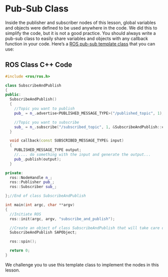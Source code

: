 # Pub-Sub Class

Inside the publisher and subscriber nodes of this lesson, global variables and objects were defined to be used anywhere in the code. We did this to simplify the code, but it is not a good practice. You should always write a pub-sub class to easily share variables and objects with any callback function in your code. Here’s a [ROS pub-sub template class](https://answers.ros.org/question/59725/publishing-to-a-topic-via-subscriber-callback-function/) that you can use:

## ROS Class C++ Code

```C++
#include <ros/ros.h>

class SubscribeAndPublish
{
public:
  SubscribeAndPublish()
  {
    //Topic you want to publish
    pub_ = n_.advertise<PUBLISHED_MESSAGE_TYPE>("/published_topic", 1);

    //Topic you want to subscribe
    sub_ = n_.subscribe("/subscribed_topic", 1, &SubscribeAndPublish::callback, this);
  }

  void callback(const SUBSCRIBED_MESSAGE_TYPE& input)
  {
    PUBLISHED_MESSAGE_TYPE output;
    //.... do something with the input and generate the output...
    pub_.publish(output);
  }

private:
  ros::NodeHandle n_; 
  ros::Publisher pub_;
  ros::Subscriber sub_;

};//End of class SubscribeAndPublish

int main(int argc, char **argv)
{
  //Initiate ROS
  ros::init(argc, argv, "subscribe_and_publish");

  //Create an object of class SubscribeAndPublish that will take care of everything
  SubscribeAndPublish SAPObject;

  ros::spin();

  return 0;
}
```

We challenge you to use this template class to implement the nodes in this lesson.